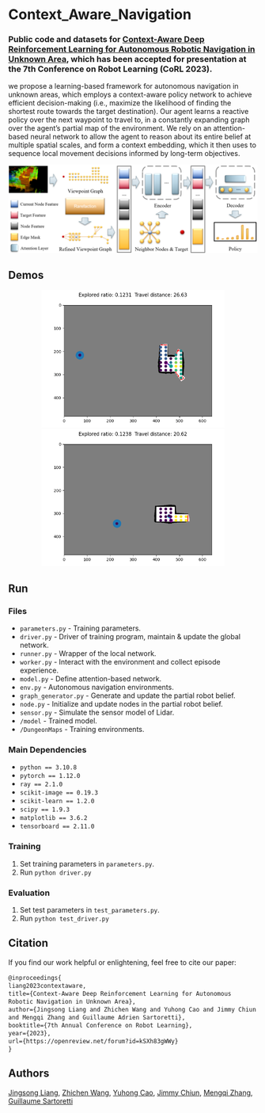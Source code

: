 # Context_Aware_Navigation
### Public code and datasets for <a href="https://openreview.net/pdf?id=kSXh83gWWy">Context-Aware Deep Reinforcement Learning for Autonomous Robotic Navigation in Unknown Area</a>, which has been accepted for presentation at the 7th Conference on Robot Learning (CoRL 2023).

we propose a learning-based framework for autonomous navigation in unknown areas, which employs a context-aware policy network to achieve efficient decision-making (i.e., maximize the likelihood of finding the shortest route towards the target destination). Our agent learns a reactive policy over the next waypoint to travel to, in a constantly expanding graph over the agent’s partial map of the environment. We rely on an attention-based neural network to allow the agent to reason about its entire belief at multiple spatial scales, and form a context embedding, which it then uses to sequence local movement decisions informed by long-term objectives.
<center class="half">
    <img src="utils/model.png"/>
</center>

## Demos

<div style="text-align: center;">
   <img src="utils/demo1.gif" width="370"/><img src="utils/demo2.gif" width="370"/>
</div>

## Run
### Files
* `parameters.py` - Training parameters.
* `driver.py` - Driver of training program, maintain & update the global network.
* `runner.py` - Wrapper of the local network.
* `worker.py` - Interact with the environment and collect episode experience.
* `model.py` - Define attention-based network.
* `env.py` - Autonomous navigation environments.
* `graph_generator.py` - Generate and update the partial robot belief.
* `node.py` - Initialize and update nodes in the partial robot belief.
* `sensor.py` - Simulate the sensor model of Lidar.
* `/model` - Trained model.
* `/DungeonMaps` - Training environments.
### Main Dependencies
* `python == 3.10.8`
* `pytorch == 1.12.0`
* `ray == 2.1.0`
* `scikit-image == 0.19.3`
* `scikit-learn == 1.2.0`
* `scipy == 1.9.3`
* `matplotlib == 3.6.2`
* `tensorboard == 2.11.0`
### Training
1. Set training parameters in `parameters.py`.
2. Run `python driver.py`
### Evaluation
1. Set test parameters in `test_parameters.py`.
2. Run `python test_driver.py`

## Citation
If you find our work helpful or enlightening, feel free to cite our paper:
```
@inproceedings{
liang2023contextaware,
title={Context-Aware Deep Reinforcement Learning for Autonomous Robotic Navigation in Unknown Area},
author={Jingsong Liang and Zhichen Wang and Yuhong Cao and Jimmy Chiun and Mengqi Zhang and Guillaume Adrien Sartoretti},
booktitle={7th Annual Conference on Robot Learning},
year={2023},
url={https://openreview.net/forum?id=kSXh83gWWy}
}
```
## Authors
[Jingsong Liang](https://github.com/JingsongLiang),
[Zhichen Wang](), 
[Yuhong Cao](https://github.com/caoyuhong001), 
[Jimmy Chiun](), 
[Mengqi Zhang](), 
[Guillaume Sartoretti](https://github.com/gsartoretti)
